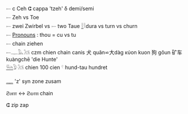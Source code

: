 𓍿 c Ceh ⵛ cappa 'tzeh' δ demi/semi  
𓍿 Zeh vs Toe  
𓍿 zwei Zwirbel vs 𓍿 two Taue [𓎛](𓎛)𓎛dura vs turn vs churn  
𓍿 [Pronouns](Pronouns) : thou = cu vs tu  
𓍿 chain ziehen  
𓍿𓊃𓅓𓃡 czm chien chain canis 犬 quǎn⋍大dàg κύon kuon 狗 gǒun 矿车 kuàngchē 'die Hunte'  
[𓃛](𓃛)𓅱𓃡 chien 100 cien 𓍢 hund-tau hundret  

[𓊃](𓊃) 'z' syn zone zusam  

ϩⲟⲡⲧ ↔ ϩⲱⲧⲡ 	 chain  

ⵛ zip zap  